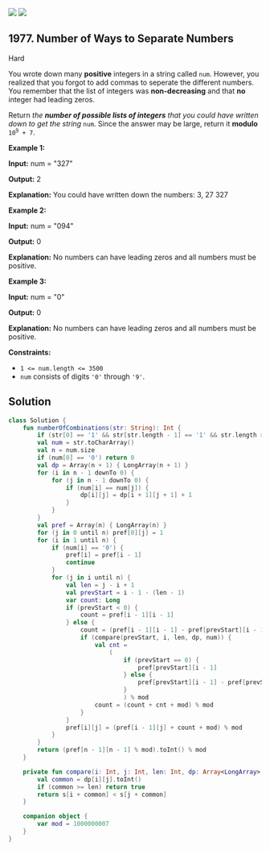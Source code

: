 [![](https://img.shields.io/github/stars/javadev/LeetCode-in-Kotlin?label=Stars&style=flat-square)](https://github.com/javadev/LeetCode-in-Kotlin)
[![](https://img.shields.io/github/forks/javadev/LeetCode-in-Kotlin?label=Fork%20me%20on%20GitHub%20&style=flat-square)](https://github.com/javadev/LeetCode-in-Kotlin/fork)

## 1977\. Number of Ways to Separate Numbers

Hard

You wrote down many **positive** integers in a string called `num`. However, you realized that you forgot to add commas to seperate the different numbers. You remember that the list of integers was **non-decreasing** and that **no** integer had leading zeros.

Return _the **number of possible lists of integers** that you could have written down to get the string_ `num`. Since the answer may be large, return it **modulo** <code>10<sup>9</sup> + 7</code>.

**Example 1:**

**Input:** num = "327"

**Output:** 2

**Explanation:** You could have written down the numbers: 3, 27 327

**Example 2:**

**Input:** num = "094"

**Output:** 0

**Explanation:** No numbers can have leading zeros and all numbers must be positive.

**Example 3:**

**Input:** num = "0"

**Output:** 0

**Explanation:** No numbers can have leading zeros and all numbers must be positive.

**Constraints:**

*   `1 <= num.length <= 3500`
*   `num` consists of digits `'0'` through `'9'`.

## Solution

```kotlin
class Solution {
    fun numberOfCombinations(str: String): Int {
        if (str[0] == '1' && str[str.length - 1] == '1' && str.length > 2000) return 755568658
        val num = str.toCharArray()
        val n = num.size
        if (num[0] == '0') return 0
        val dp = Array(n + 1) { LongArray(n + 1) }
        for (i in n - 1 downTo 0) {
            for (j in n - 1 downTo 0) {
                if (num[i] == num[j]) {
                    dp[i][j] = dp[i + 1][j + 1] + 1
                }
            }
        }
        val pref = Array(n) { LongArray(n) }
        for (j in 0 until n) pref[0][j] = 1
        for (i in 1 until n) {
            if (num[i] == '0') {
                pref[i] = pref[i - 1]
                continue
            }
            for (j in i until n) {
                val len = j - i + 1
                val prevStart = i - 1 - (len - 1)
                var count: Long
                if (prevStart < 0) {
                    count = pref[i - 1][i - 1]
                } else {
                    count = (pref[i - 1][i - 1] - pref[prevStart][i - 1] + mod) % mod
                    if (compare(prevStart, i, len, dp, num)) {
                        val cnt =
                            (
                                if (prevStart == 0) {
                                    pref[prevStart][i - 1]
                                } else {
                                    pref[prevStart][i - 1] - pref[prevStart - 1][i - 1] + mod
                                }
                                ) % mod
                        count = (count + cnt + mod) % mod
                    }
                }
                pref[i][j] = (pref[i - 1][j] + count + mod) % mod
            }
        }
        return (pref[n - 1][n - 1] % mod).toInt() % mod
    }

    private fun compare(i: Int, j: Int, len: Int, dp: Array<LongArray>, s: CharArray): Boolean {
        val common = dp[i][j].toInt()
        if (common >= len) return true
        return s[i + common] < s[j + common]
    }

    companion object {
        var mod = 1000000007
    }
}
```